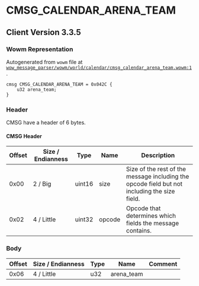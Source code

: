 # CMSG_CALENDAR_ARENA_TEAM

## Client Version 3.3.5

### Wowm Representation

Autogenerated from `wowm` file at [`wow_message_parser/wowm/world/calendar/cmsg_calendar_arena_team.wowm:1`](https://github.com/gtker/wow_messages/tree/main/wow_message_parser/wowm/world/calendar/cmsg_calendar_arena_team.wowm#L1).
```rust,ignore
cmsg CMSG_CALENDAR_ARENA_TEAM = 0x042C {
    u32 arena_team;
}
```
### Header

CMSG have a header of 6 bytes.

#### CMSG Header

| Offset | Size / Endianness | Type   | Name   | Description |
| ------ | ----------------- | ------ | ------ | ----------- |
| 0x00   | 2 / Big           | uint16 | size   | Size of the rest of the message including the opcode field but not including the size field.|
| 0x02   | 4 / Little        | uint32 | opcode | Opcode that determines which fields the message contains.|

### Body

| Offset | Size / Endianness | Type | Name | Comment |
| ------ | ----------------- | ---- | ---- | ------- |
| 0x06 | 4 / Little | u32 | arena_team |  |

